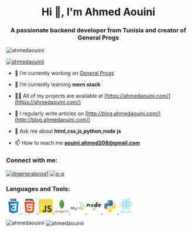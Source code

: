 <h1 align="center">Hi 👋, I'm Ahmed Aouini</h1>
<h3 align="center">A passionate backend developer from Tunisia and creator of General Progs</h3>

<p align="left"> <img src="https://komarev.com/ghpvc/?username=ahmedaouinii&label=Profile%20views&color=0e75b6&style=flat" alt="ahmedaouinii" /> </p>

<p align="left"> <a href="https://github.com/ryo-ma/github-profile-trophy"><img src="https://github-profile-trophy.vercel.app/?username=ahmedaouinii" alt="ahmedaouinii" /></a> </p>

- 🔭 I’m currently working on [General Progs](#dicord.gg/g-p)

- 🌱 I’m currently learning **mern stack**

- 👨‍💻 All of my projects are available at [https://ahmedaouini.com/](https://ahmedaouini.com/)

- 📝 I regularly write articles on [http://blog.ahmedaouini.com/](http://blog.ahmedaouini.com/)

- 💬 Ask me about **html,css,js,python,node js**

- 📫 How to reach me **aouini.ahmed208@gmail.com**

<h3 align="left">Connect with me:</h3>
<p align="left">
<a href="https://www.youtube.com/c/@generalprog1" target="blank"><img align="center" src="https://raw.githubusercontent.com/rahuldkjain/github-profile-readme-generator/master/src/images/icons/Social/youtube.svg" alt="@generalprog1" height="30" width="40" /></a>
<a href="https://discord.gg/g-p" target="blank"><img align="center" src="https://raw.githubusercontent.com/rahuldkjain/github-profile-readme-generator/master/src/images/icons/Social/discord.svg" alt="g-p" height="30" width="40" /></a>
</p>

<h3 align="left">Languages and Tools:</h3>
<p align="left"> <a href="https://www.w3schools.com/css/" target="_blank" rel="noreferrer"> <img src="https://raw.githubusercontent.com/devicons/devicon/master/icons/css3/css3-original-wordmark.svg" alt="css3" width="40" height="40"/> </a> <a href="https://www.w3.org/html/" target="_blank" rel="noreferrer"> <img src="https://raw.githubusercontent.com/devicons/devicon/master/icons/html5/html5-original-wordmark.svg" alt="html5" width="40" height="40"/> </a> <a href="https://developer.mozilla.org/en-US/docs/Web/JavaScript" target="_blank" rel="noreferrer"> <img src="https://raw.githubusercontent.com/devicons/devicon/master/icons/javascript/javascript-original.svg" alt="javascript" width="40" height="40"/> </a> <a href="https://www.mongodb.com/" target="_blank" rel="noreferrer"> <img src="https://raw.githubusercontent.com/devicons/devicon/master/icons/mongodb/mongodb-original-wordmark.svg" alt="mongodb" width="40" height="40"/> </a> <a href="https://www.mysql.com/" target="_blank" rel="noreferrer"> <img src="https://raw.githubusercontent.com/devicons/devicon/master/icons/mysql/mysql-original-wordmark.svg" alt="mysql" width="40" height="40"/> </a> <a href="https://nodejs.org" target="_blank" rel="noreferrer"> <img src="https://raw.githubusercontent.com/devicons/devicon/master/icons/nodejs/nodejs-original-wordmark.svg" alt="nodejs" width="40" height="40"/> </a> <a href="https://www.python.org" target="_blank" rel="noreferrer"> <img src="https://raw.githubusercontent.com/devicons/devicon/master/icons/python/python-original.svg" alt="python" width="40" height="40"/> </a> <a href="https://reactjs.org/" target="_blank" rel="noreferrer"> <img src="https://raw.githubusercontent.com/devicons/devicon/master/icons/react/react-original-wordmark.svg" alt="react" width="40" height="40"/> </a> </p>

<p><img align="left" src="https://github-readme-stats.vercel.app/api/top-langs?username=ahmedaouinii&show_icons=true&locale=en&layout=compact" alt="ahmedaouinii" /></p>

<p>&nbsp;<img align="center" src="https://github-readme-stats.vercel.app/api?username=ahmedaouinii&show_icons=true&locale=en" alt="ahmedaouinii" /></p>
